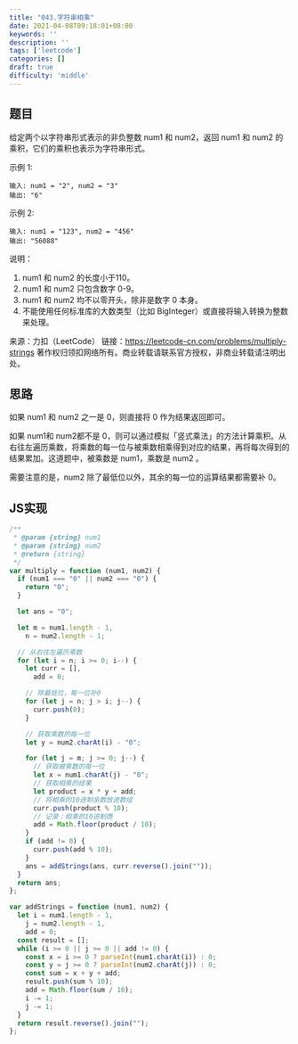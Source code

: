 ```yaml
---
title: "043.字符串相乘"
date: 2021-04-08T09:18:01+08:00
keywords: ''
description: ''
tags: ['leetcode']
categories: []
draft: true
difficulty: 'middle'
---
```


## 题目

给定两个以字符串形式表示的非负整数 num1 和 num2，返回 num1 和 num2 的乘积，它们的乘积也表示为字符串形式。

示例 1:
```
输入: num1 = "2", num2 = "3"
输出: "6"
```

示例 2:
```
输入: num1 = "123", num2 = "456"
输出: "56088"
```

说明：

1. num1 和 num2 的长度小于110。
2. num1 和 num2 只包含数字 0-9。
3. num1 和 num2 均不以零开头，除非是数字 0 本身。
4. 不能使用任何标准库的大数类型（比如 BigInteger）或直接将输入转换为整数来处理。

来源：力扣（LeetCode）
链接：https://leetcode-cn.com/problems/multiply-strings
著作权归领扣网络所有。商业转载请联系官方授权，非商业转载请注明出处。

## 思路 

如果 num1 和 num2 之一是 0，则直接将 0 作为结果返回即可。

如果 num1和 num2都不是 0，则可以通过模拟「竖式乘法」的方法计算乘积。从右往左遍历乘数，将乘数的每一位与被乘数相乘得到对应的结果，再将每次得到的结果累加。这道题中，被乘数是 num1，乘数是 num2 。

需要注意的是，num2 除了最低位以外，其余的每一位的运算结果都需要补 0。

## JS实现

```javascript
/**
 * @param {string} num1
 * @param {string} num2
 * @return {string}
 */
var multiply = function (num1, num2) {
  if (num1 === "0" || num2 === "0") {
    return "0";
  }

  let ans = "0";

  let m = num1.length - 1,
    n = num2.length - 1;

  // 从右往左遍历乘数
  for (let i = n; i >= 0; i--) {
    let curr = [],
      add = 0;

    // 除最低位，每一位补0
    for (let j = n; j > i; j--) {
      curr.push(0);
    }

    // 获取乘数的每一位
    let y = num2.charAt(i) - "0";

    for (let j = m; j >= 0; j--) {
      // 获取被乘数的每一位
      let x = num1.charAt(j) - "0";
      // 获取相乘的结果
      let product = x * y + add;
      // 将相乘的10进制余数放进数组
      curr.push(product % 10);
      // 记录：相乘的10进制商
      add = Math.floor(product / 10);
    }
    if (add != 0) {
      curr.push(add % 10);
    }
    ans = addStrings(ans, curr.reverse().join(""));
  }
  return ans;
};

var addStrings = function (num1, num2) {
  let i = num1.length - 1,
    j = num2.length - 1,
    add = 0;
  const result = [];
  while (i >= 0 || j >= 0 || add != 0) {
    const x = i >= 0 ? parseInt(num1.charAt(i)) : 0;
    const y = j >= 0 ? parseInt(num2.charAt(j)) : 0;
    const sum = x + y + add;
    result.push(sum % 10);
    add = Math.floor(sum / 10);
    i -= 1;
    j -= 1;
  }
  return result.reverse().join("");
};
```
